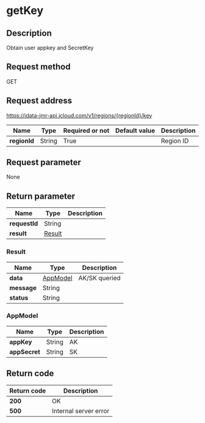 # getKey


## Description
Obtain user appkey and SecretKey

## Request method
GET

## Request address
https://idata-jmr-api.jcloud.com/v1/regions/{regionId}/key

|Name|Type|Required or not|Default value|Description|
|---|---|---|---|---|
|**regionId**|String|True||Region ID|

## Request parameter
None


## Return parameter
|Name|Type|Description|
|---|---|---|
|**requestId**|String||
|**result**|[Result](##Result)||


### <a name="Result">Result</a>
|Name|Type|Description|
|---|---|---|
|**data**|[AppModel](##AppModel)|AK/SK queried|
|**message**|String||
|**status**|String||
### <a name="AppModel">AppModel</a>
|Name|Type|Description|
|---|---|---|
|**appKey**|String|AK|
|**appSecret**|String|SK|

## Return code
|Return code|Description|
|---|---|
|**200**|OK|
|**500**|Internal server error|
